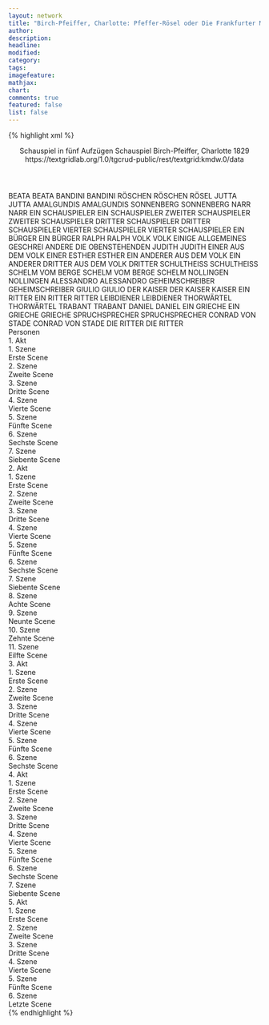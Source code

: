 ```yaml
---
layout: network
title: "Birch-Pfeiffer, Charlotte: Pfeffer-Rösel oder Die Frankfurter Messe im Jahre 1297 (1829)"
author:
description:
headline:
modified:
category:
tags:
imagefeature:
mathjax:
chart:
comments: true
featured: false
list: false
---
```

{% highlight xml %}
<?xml-model href="https://raw.githubusercontent.com/DLiNa/project/master/rules/lina.rnc"?><?xml-model href="https://raw.githubusercontent.com/DLiNa/project/master/rules/lina.sch"?>
<play xmlns="http://lina.digital">
  <header>
    <title>Pfeffer-Rösel oder Die Frankfurter Messe im Jahre 1297</title>
    <subtitle>Schauspiel in fünf Aufzügen</subtitle>
    <genretitle>Schauspiel</genretitle>
    <author>Birch-Pfeiffer, Charlotte</author>
    <date type="print"/>
    <date type="premiere" when="1829">1829</date>
    <date type="written"/>
    <source>https://textgridlab.org/1.0/tgcrud-public/rest/textgrid:kmdw.0/data</source>
  </header>
  <personae>
    <character>
      <name>BEATA</name>
      <alias xml:id="beata">
        <name>BEATA</name>
      </alias>
    </character>
    <character>
      <name>BANDINI</name>
      <alias xml:id="bandini">
        <name>BANDINI</name>
      </alias>
    </character>
    <character>
      <name>RÖSCHEN</name>
      <alias xml:id="röschen">
        <name>RÖSCHEN</name>
      </alias>
      <alias xml:id="rösel">
        <name>RÖSEL</name>
      </alias>
    </character>
    <character>
      <name>JUTTA</name>
      <alias xml:id="jutta">
        <name>JUTTA</name>
      </alias>
    </character>
    <character>
      <name>AMALGUNDIS</name>
      <alias xml:id="amalgundis">
        <name>AMALGUNDIS</name>
      </alias>
    </character>
    <character>
      <name>SONNENBERG</name>
      <alias xml:id="sonnenberg">
        <name>SONNENBERG</name>
      </alias>
    </character>
    <character>
      <name>NARR</name>
      <alias xml:id="narr">
        <name>NARR</name>
      </alias>
    </character>
    <character>
      <name>EIN SCHAUSPIELER</name>
      <alias xml:id="ein_schauspieler">
        <name>EIN SCHAUSPIELER</name>
      </alias>
    </character>
    <character>
      <name>ZWEITER SCHAUSPIELER</name>
      <alias xml:id="zweiter_schauspieler">
        <name>ZWEITER SCHAUSPIELER</name>
      </alias>
    </character>
    <character>
      <name>DRITTER SCHAUSPIELER</name>
      <alias xml:id="dritter_schauspieler">
        <name>DRITTER SCHAUSPIELER</name>
      </alias>
    </character>
    <character>
      <name>VIERTER SCHAUSPIELER</name>
      <alias xml:id="vierter_schauspieler">
        <name>VIERTER SCHAUSPIELER</name>
      </alias>
    </character>
    <character>
      <name>EIN BÜRGER</name>
      <alias xml:id="ein_bürger">
        <name>EIN BÜRGER</name>
      </alias>
    </character>
    <character>
      <name>RALPH</name>
      <alias xml:id="ralph">
        <name>RALPH</name>
      </alias>
    </character>
    <character>
      <name>VOLK</name>
      <alias xml:id="volk">
        <name>VOLK</name>
      </alias>
      <alias xml:id="einige">
        <name>EINIGE</name>
      </alias>
      <alias xml:id="allgemeines_geschrei">
        <name>ALLGEMEINES GESCHREI</name>
      </alias>
      <alias xml:id="andere">
        <name>ANDERE</name>
      </alias>
      <alias xml:id="die_obenstehenden">
        <name>DIE OBENSTEHENDEN</name>
      </alias>
    </character>
    <character>
      <name>JUDITH</name>
      <alias xml:id="judith">
        <name>JUDITH</name>
      </alias>
    </character>
    <character>
      <name>EINER AUS DEM VOLK</name>
      <alias xml:id="einer">
        <name>EINER</name>
      </alias>
    </character>
    <character>
      <name>ESTHER</name>
      <alias xml:id="esther">
        <name>ESTHER</name>
      </alias>
    </character>
    <character>
      <name>EIN ANDERER AUS DEM VOLK</name>
      <alias xml:id="ein_anderer">
        <name>EIN ANDERER</name>
      </alias>
    </character>
    <character>
      <name>DRITTER AUS DEM VOLK</name>
      <alias xml:id="dritter">
        <name>DRITTER</name>
      </alias>
    </character>
    <character>
      <name>SCHULTHEISS</name>
      <alias xml:id="schultheiss">
        <name>SCHULTHEISS</name>
      </alias>
    </character>
    <character>
      <name>SCHELM VOM BERGE</name>
      <alias xml:id="schelm_vom_berge">
        <name>SCHELM VOM BERGE</name>
      </alias>
      <alias xml:id="schelm">
        <name>SCHELM</name>
      </alias>
    </character>
    <character>
      <name>NOLLINGEN</name>
      <alias xml:id="nollingen">
        <name>NOLLINGEN</name>
      </alias>
    </character>
    <character>
      <name>ALESSANDRO</name>
      <alias xml:id="alessandro">
        <name>ALESSANDRO</name>
      </alias>
    </character>
    <character>
      <name>GEHEIMSCHREIBER</name>
      <alias xml:id="geheimschreiber">
        <name>GEHEIMSCHREIBER</name>
      </alias>
    </character>
    <character>
      <name>GIULIO</name>
      <alias xml:id="giulio">
        <name>GIULIO</name>
      </alias>
    </character>
    <character>
      <name>DER KAISER</name>
      <alias xml:id="der_kaiser">
        <name>DER KAISER</name>
      </alias>
      <alias xml:id="kaiser">
        <name>KAISER</name>
      </alias>
    </character>
    <character>
      <name>EIN RITTER</name>
      <alias xml:id="ein_ritter">
        <name>EIN RITTER</name>
      </alias>
      <alias xml:id="ritter">
        <name>RITTER</name>
      </alias>
    </character>
    <character>
      <name>LEIBDIENER</name>
      <alias xml:id="leibdiener">
        <name>LEIBDIENER</name>
      </alias>
    </character>
    <character>
      <name>THORWÄRTEL</name>
      <alias xml:id="thorwärtel">
        <name>THORWÄRTEL</name>
      </alias>
    </character>
    <character>
      <name>TRABANT</name>
      <alias xml:id="trabant">
        <name>TRABANT</name>
      </alias>
    </character>
    <character>
      <name>DANIEL</name>
      <alias xml:id="daniel">
        <name>DANIEL</name>
      </alias>
    </character>
    <character>
      <name>EIN GRIECHE</name>
      <alias xml:id="ein_grieche">
        <name>EIN GRIECHE</name>
      </alias>
      <alias xml:id="grieche">
        <name>GRIECHE</name>
      </alias>
    </character>
    <character>
      <name>SPRUCHSPRECHER</name>
      <alias xml:id="spruchsprecher">
        <name>SPRUCHSPRECHER</name>
      </alias>
    </character>
    <character>
      <name>CONRAD VON STADE</name>
      <alias xml:id="conrad_von_stade">
        <name>CONRAD VON STADE</name>
      </alias>
    </character>
    <character>
      <name>DIE RITTER</name>
      <alias xml:id="die_ritter">
        <name>DIE RITTER</name>
      </alias>
    </character>
  </personae>
  <text>
    <div>
      <head>Personen</head>
    </div>
    <div>
      <head>1. Akt</head>
      <div>
        <head>1. Szene</head>
        <div>
          <head>Erste Scene</head>
          <sp who="#beata">
            <amount n="5" unit="speech_acts"/>
            <amount n="241" unit="words"/>
            <amount n="1257" unit="chars"/>
          </sp>
          <sp who="#bandini">
            <amount n="4" unit="speech_acts"/>
            <amount n="147" unit="words"/>
            <amount n="2" unit="lines"/>
            <amount n="842" unit="chars"/>
          </sp>
        </div>
      </div>
      <div>
        <head>2. Szene</head>
        <div>
          <head>Zweite Scene</head>
          <sp who="#röschen">
            <amount n="1" unit="speech_acts"/>
            <amount n="317" unit="words"/>
            <amount n="1843" unit="chars"/>
          </sp>
          <sp who="#beata">
            <amount n="1" unit="speech_acts"/>
            <amount n="7" unit="words"/>
            <amount n="1" unit="lines"/>
            <amount n="36" unit="chars"/>
          </sp>
          <sp who="#rösel">
            <amount n="3" unit="speech_acts"/>
            <amount n="178" unit="words"/>
            <amount n="1" unit="lines"/>
            <amount n="951" unit="chars"/>
          </sp>
          <sp who="#bandini">
            <amount n="1" unit="speech_acts"/>
            <amount n="3" unit="words"/>
            <amount n="1" unit="lines"/>
            <amount n="11" unit="chars"/>
          </sp>
        </div>
      </div>
      <div>
        <head>3. Szene</head>
        <div>
          <head>Dritte Scene</head>
          <sp who="#jutta">
            <amount n="4" unit="speech_acts"/>
            <amount n="84" unit="words"/>
            <amount n="2" unit="lines"/>
            <amount n="472" unit="chars"/>
          </sp>
          <sp who="#bandini">
            <amount n="5" unit="speech_acts"/>
            <amount n="86" unit="words"/>
            <amount n="3" unit="lines"/>
            <amount n="528" unit="chars"/>
          </sp>
          <sp who="#amalgundis">
            <amount n="1" unit="speech_acts"/>
            <amount n="26" unit="words"/>
            <amount n="121" unit="chars"/>
          </sp>
          <sp who="#beata">
            <amount n="2" unit="speech_acts"/>
            <amount n="22" unit="words"/>
            <amount n="2" unit="lines"/>
            <amount n="111" unit="chars"/>
          </sp>
          <sp who="#rösel">
            <amount n="2" unit="speech_acts"/>
            <amount n="31" unit="words"/>
            <amount n="2" unit="lines"/>
            <amount n="169" unit="chars"/>
          </sp>
        </div>
      </div>
      <div>
        <head>4. Szene</head>
        <div>
          <head>Vierte Scene</head>
          <sp who="#sonnenberg">
            <amount n="11" unit="speech_acts"/>
            <amount n="237" unit="words"/>
            <amount n="7" unit="lines"/>
            <amount n="1342" unit="chars"/>
          </sp>
          <sp who="#beata">
            <amount n="6" unit="speech_acts"/>
            <amount n="109" unit="words"/>
            <amount n="3" unit="lines"/>
            <amount n="618" unit="chars"/>
          </sp>
          <sp who="#rösel">
            <amount n="8" unit="speech_acts"/>
            <amount n="289" unit="words"/>
            <amount n="2" unit="lines"/>
            <amount n="1558" unit="chars"/>
          </sp>
        </div>
      </div>
      <div>
        <head>5. Szene</head>
        <div>
          <head>Fünfte Scene</head>
          <sp who="#beata">
            <amount n="2" unit="speech_acts"/>
            <amount n="61" unit="words"/>
            <amount n="1" unit="lines"/>
            <amount n="324" unit="chars"/>
          </sp>
          <sp who="#rösel">
            <amount n="5" unit="speech_acts"/>
            <amount n="61" unit="words"/>
            <amount n="2" unit="lines"/>
            <amount n="346" unit="chars"/>
          </sp>
          <sp who="#narr">
            <amount n="4" unit="speech_acts"/>
            <amount n="133" unit="words"/>
            <amount n="1" unit="lines"/>
            <amount n="766" unit="chars"/>
          </sp>
          <sp who="#volk">
            <amount n="1" unit="speech_acts"/>
            <amount n="5" unit="words"/>
            <amount n="1" unit="lines"/>
            <amount n="24" unit="chars"/>
          </sp>
          <sp who="#ein_schauspieler">
            <amount n="1" unit="speech_acts"/>
            <amount n="17" unit="words"/>
            <amount n="1" unit="lines"/>
            <amount n="77" unit="chars"/>
          </sp>
          <sp who="#zweiter_schauspieler">
            <amount n="1" unit="speech_acts"/>
            <amount n="26" unit="words"/>
            <amount n="140" unit="chars"/>
          </sp>
          <sp who="#dritter_schauspieler">
            <amount n="1" unit="speech_acts"/>
            <amount n="10" unit="words"/>
            <amount n="1" unit="lines"/>
            <amount n="47" unit="chars"/>
          </sp>
          <sp who="#vierter_schauspieler">
            <amount n="1" unit="speech_acts"/>
          </sp>
          <sp who="#ein_bürger">
            <amount n="1" unit="speech_acts"/>
            <amount n="4" unit="words"/>
            <amount n="1" unit="lines"/>
            <amount n="29" unit="chars"/>
          </sp>
          <sp who="#ralph">
            <amount n="6" unit="speech_acts"/>
            <amount n="195" unit="words"/>
            <amount n="4" unit="lines"/>
            <amount n="1068" unit="chars"/>
          </sp>
          <sp who="#volk">
            <amount n="4" unit="speech_acts"/>
            <amount n="33" unit="words"/>
            <amount n="4" unit="lines"/>
            <amount n="152" unit="chars"/>
          </sp>
          <sp who="#judith">
            <amount n="1" unit="speech_acts"/>
            <amount n="34" unit="words"/>
            <amount n="4" unit="lines"/>
            <amount n="177" unit="chars"/>
          </sp>
          <sp who="#einige">
            <amount n="2" unit="speech_acts"/>
            <amount n="22" unit="words"/>
            <amount n="2" unit="lines"/>
            <amount n="115" unit="chars"/>
          </sp>
          <sp who="#einer">
            <amount n="4" unit="speech_acts"/>
            <amount n="42" unit="words"/>
            <amount n="4" unit="lines"/>
            <amount n="229" unit="chars"/>
          </sp>
          <sp who="#andere">
            <amount n="2" unit="speech_acts"/>
            <amount n="49" unit="words"/>
            <amount n="1" unit="lines"/>
            <amount n="277" unit="chars"/>
          </sp>
          <sp who="#bandini">
            <amount n="2" unit="speech_acts"/>
            <amount n="32" unit="words"/>
            <amount n="1" unit="lines"/>
            <amount n="192" unit="chars"/>
          </sp>
          <sp who="#die_obenstehenden">
            <amount n="1" unit="speech_acts"/>
            <amount n="9" unit="words"/>
            <amount n="1" unit="lines"/>
            <amount n="55" unit="chars"/>
          </sp>
          <sp who="#esther">
            <amount n="1" unit="speech_acts"/>
            <amount n="21" unit="words"/>
            <amount n="3" unit="lines"/>
            <amount n="99" unit="chars"/>
          </sp>
          <sp who="#allgemeines_geschrei">
            <amount n="1" unit="speech_acts"/>
            <amount n="6" unit="words"/>
            <amount n="1" unit="lines"/>
            <amount n="27" unit="chars"/>
          </sp>
          <sp who="#sonnenberg">
            <amount n="4" unit="speech_acts"/>
            <amount n="186" unit="words"/>
            <amount n="1" unit="lines"/>
            <amount n="1109" unit="chars"/>
          </sp>
          <sp who="#jutta">
            <amount n="1" unit="speech_acts"/>
            <amount n="76" unit="words"/>
            <amount n="450" unit="chars"/>
          </sp>
          <sp who="#ein_anderer">
            <amount n="1" unit="speech_acts"/>
            <amount n="7" unit="words"/>
            <amount n="1" unit="lines"/>
            <amount n="37" unit="chars"/>
          </sp>
          <sp who="#dritter">
            <amount n="1" unit="speech_acts"/>
            <amount n="12" unit="words"/>
            <amount n="1" unit="lines"/>
            <amount n="72" unit="chars"/>
          </sp>
        </div>
      </div>
      <div>
        <head>6. Szene</head>
        <div>
          <head>Sechste Scene</head>
          <sp who="#schultheiss">
            <amount n="4" unit="speech_acts"/>
            <amount n="248" unit="words"/>
            <amount n="1462" unit="chars"/>
          </sp>
          <sp who="#jutta">
            <amount n="1" unit="speech_acts"/>
            <amount n="58" unit="words"/>
            <amount n="1" unit="lines"/>
            <amount n="341" unit="chars"/>
          </sp>
          <sp who="#bandini">
            <amount n="1" unit="speech_acts"/>
            <amount n="4" unit="words"/>
            <amount n="1" unit="lines"/>
            <amount n="17" unit="chars"/>
          </sp>
          <sp who="#rösel">
            <amount n="1" unit="speech_acts"/>
            <amount n="20" unit="words"/>
            <amount n="2" unit="lines"/>
            <amount n="114" unit="chars"/>
          </sp>
          <sp who="#ralph">
            <amount n="2" unit="speech_acts"/>
            <amount n="71" unit="words"/>
            <amount n="2" unit="lines"/>
            <amount n="413" unit="chars"/>
          </sp>
          <sp who="#sonnenberg">
            <amount n="3" unit="speech_acts"/>
            <amount n="53" unit="words"/>
            <amount n="1" unit="lines"/>
            <amount n="350" unit="chars"/>
          </sp>
          <sp who="#schelm_vom_berge">
            <amount n="1" unit="speech_acts"/>
            <amount n="51" unit="words"/>
            <amount n="276" unit="chars"/>
          </sp>
          <sp who="#schelm">
            <amount n="1" unit="speech_acts"/>
            <amount n="4" unit="words"/>
            <amount n="1" unit="lines"/>
            <amount n="30" unit="chars"/>
          </sp>
          <sp who="#nollingen">
            <amount n="2" unit="speech_acts"/>
            <amount n="56" unit="words"/>
            <amount n="347" unit="chars"/>
          </sp>
          <sp who="#amalgundis">
            <amount n="1" unit="speech_acts"/>
            <amount n="15" unit="words"/>
            <amount n="101" unit="chars"/>
          </sp>
        </div>
      </div>
      <div>
        <head>7. Szene</head>
        <div>
          <head>Siebente Scene</head>
          <sp who="#sonnenberg">
            <amount n="7" unit="speech_acts"/>
            <amount n="88" unit="words"/>
            <amount n="7" unit="lines"/>
            <amount n="492" unit="chars"/>
          </sp>
          <sp who="#bandini">
            <amount n="1" unit="speech_acts"/>
            <amount n="128" unit="words"/>
            <amount n="711" unit="chars"/>
          </sp>
          <sp who="#rösel">
            <amount n="4" unit="speech_acts"/>
            <amount n="253" unit="words"/>
            <amount n="2" unit="lines"/>
            <amount n="1326" unit="chars"/>
          </sp>
        </div>
      </div>
    </div>
    <div>
      <head>2. Akt</head>
      <div>
        <head>1. Szene</head>
        <div>
          <head>Erste Scene</head>
          <sp who="#alessandro">
            <amount n="1" unit="speech_acts"/>
            <amount n="44" unit="words"/>
            <amount n="273" unit="chars"/>
          </sp>
        </div>
      </div>
      <div>
        <head>2. Szene</head>
        <div>
          <head>Zweite Scene</head>
          <sp who="#kaiser">
            <amount n="9" unit="speech_acts"/>
            <amount n="377" unit="words"/>
            <amount n="4" unit="lines"/>
            <amount n="2100" unit="chars"/>
          </sp>
          <sp who="#alessandro">
            <amount n="8" unit="speech_acts"/>
            <amount n="295" unit="words"/>
            <amount n="2" unit="lines"/>
            <amount n="1660" unit="chars"/>
          </sp>
        </div>
      </div>
      <div>
        <head>3. Szene</head>
        <div>
          <head>Dritte Scene</head>
          <sp who="#schelm">
            <amount n="3" unit="speech_acts"/>
            <amount n="148" unit="words"/>
            <amount n="888" unit="chars"/>
          </sp>
          <sp who="#kaiser">
            <amount n="5" unit="speech_acts"/>
            <amount n="278" unit="words"/>
            <amount n="2" unit="lines"/>
            <amount n="1602" unit="chars"/>
          </sp>
          <sp who="#sonnenberg">
            <amount n="2" unit="speech_acts"/>
            <amount n="17" unit="words"/>
            <amount n="2" unit="lines"/>
            <amount n="83" unit="chars"/>
          </sp>
          <sp who="#alessandro">
            <amount n="1" unit="speech_acts"/>
            <amount n="25" unit="words"/>
            <amount n="139" unit="chars"/>
          </sp>
        </div>
      </div>
      <div>
        <head>4. Szene</head>
        <div>
          <head>Vierte Scene</head>
          <sp who="#nollingen">
            <amount n="4" unit="speech_acts"/>
            <amount n="123" unit="words"/>
            <amount n="2" unit="lines"/>
            <amount n="717" unit="chars"/>
          </sp>
          <sp who="#kaiser">
            <amount n="5" unit="speech_acts"/>
            <amount n="216" unit="words"/>
            <amount n="2" unit="lines"/>
            <amount n="1176" unit="chars"/>
          </sp>
          <sp who="#alessandro">
            <amount n="1" unit="speech_acts"/>
          </sp>
        </div>
      </div>
      <div>
        <head>5. Szene</head>
        <div>
          <head>Fünfte Scene</head>
          <sp who="#kaiser">
            <amount n="6" unit="speech_acts"/>
            <amount n="196" unit="words"/>
            <amount n="1" unit="lines"/>
            <amount n="1089" unit="chars"/>
          </sp>
          <sp who="#geheimschreiber">
            <amount n="2" unit="speech_acts"/>
            <amount n="54" unit="words"/>
            <amount n="303" unit="chars"/>
          </sp>
          <sp who="#nollingen">
            <amount n="2" unit="speech_acts"/>
            <amount n="40" unit="words"/>
            <amount n="246" unit="chars"/>
          </sp>
          <sp who="#schelm">
            <amount n="2" unit="speech_acts"/>
            <amount n="54" unit="words"/>
            <amount n="290" unit="chars"/>
          </sp>
        </div>
      </div>
      <div>
        <head>6. Szene</head>
        <div>
          <head>Sechste Scene</head>
          <sp who="#kaiser">
            <amount n="3" unit="speech_acts"/>
            <amount n="165" unit="words"/>
            <amount n="942" unit="chars"/>
          </sp>
          <sp who="#schultheiss">
            <amount n="1" unit="speech_acts"/>
            <amount n="21" unit="words"/>
            <amount n="109" unit="chars"/>
          </sp>
          <sp who="#amalgundis">
            <amount n="2" unit="speech_acts"/>
            <amount n="66" unit="words"/>
            <amount n="357" unit="chars"/>
          </sp>
        </div>
      </div>
      <div>
        <head>7. Szene</head>
        <div>
          <head>Siebente Scene</head>
          <sp who="#kaiser">
            <amount n="2" unit="speech_acts"/>
            <amount n="163" unit="words"/>
            <amount n="889" unit="chars"/>
          </sp>
          <sp who="#nollingen">
            <amount n="1" unit="speech_acts"/>
            <amount n="3" unit="words"/>
            <amount n="1" unit="lines"/>
            <amount n="17" unit="chars"/>
          </sp>
        </div>
      </div>
      <div>
        <head>8. Szene</head>
        <div>
          <head>Achte Scene</head>
          <sp who="#alessandro">
            <amount n="8" unit="speech_acts"/>
            <amount n="103" unit="words"/>
            <amount n="7" unit="lines"/>
            <amount n="582" unit="chars"/>
          </sp>
          <sp who="#kaiser">
            <amount n="7" unit="speech_acts"/>
            <amount n="197" unit="words"/>
            <amount n="4" unit="lines"/>
            <amount n="1123" unit="chars"/>
          </sp>
          <sp who="#kaiser #nollingen">
            <amount n="1" unit="speech_acts"/>
            <amount n="1" unit="words"/>
            <amount n="1" unit="lines"/>
            <amount n="4" unit="chars"/>
          </sp>
          <sp who="#nollingen">
            <amount n="5" unit="speech_acts"/>
            <amount n="49" unit="words"/>
            <amount n="4" unit="lines"/>
            <amount n="294" unit="chars"/>
          </sp>
        </div>
      </div>
      <div>
        <head>9. Szene</head>
        <div>
          <head>Neunte Scene</head>
          <sp who="#nollingen">
            <amount n="1" unit="speech_acts"/>
            <amount n="48" unit="words"/>
            <amount n="267" unit="chars"/>
          </sp>
        </div>
      </div>
      <div>
        <head>10. Szene</head>
        <div>
          <head>Zehnte Scene</head>
          <sp who="#bandini">
            <amount n="3" unit="speech_acts"/>
            <amount n="90" unit="words"/>
            <amount n="1" unit="lines"/>
            <amount n="492" unit="chars"/>
          </sp>
          <sp who="#giulio">
            <amount n="2" unit="speech_acts"/>
            <amount n="58" unit="words"/>
            <amount n="333" unit="chars"/>
          </sp>
        </div>
      </div>
      <div>
        <head>11. Szene</head>
        <div>
          <head>Eilfte Scene</head>
          <sp who="#rösel">
            <amount n="8" unit="speech_acts"/>
            <amount n="1200" unit="words"/>
            <amount n="6386" unit="chars"/>
          </sp>
          <sp who="#bandini">
            <amount n="7" unit="speech_acts"/>
            <amount n="231" unit="words"/>
            <amount n="1" unit="lines"/>
            <amount n="1219" unit="chars"/>
          </sp>
        </div>
      </div>
    </div>
    <div>
      <head>3. Akt</head>
      <div>
        <head>1. Szene</head>
        <div>
          <head>Erste Scene</head>
          <sp who="#sonnenberg">
            <amount n="1" unit="speech_acts"/>
            <amount n="188" unit="words"/>
            <amount n="993" unit="chars"/>
          </sp>
        </div>
      </div>
      <div>
        <head>2. Szene</head>
        <div>
          <head>Zweite Scene</head>
          <sp who="#bandini">
            <amount n="18" unit="speech_acts"/>
            <amount n="1553" unit="words"/>
            <amount n="3" unit="lines"/>
            <amount n="8926" unit="chars"/>
          </sp>
          <sp who="#sonnenberg">
            <amount n="17" unit="speech_acts"/>
            <amount n="206" unit="words"/>
            <amount n="11" unit="lines"/>
            <amount n="1151" unit="chars"/>
          </sp>
        </div>
      </div>
      <div>
        <head>3. Szene</head>
        <div>
          <head>Dritte Scene</head>
          <sp who="#der_kaiser">
            <amount n="1" unit="speech_acts"/>
            <amount n="156" unit="words"/>
            <amount n="855" unit="chars"/>
          </sp>
        </div>
      </div>
      <div>
        <head>4. Szene</head>
        <div>
          <head>Vierte Scene</head>
          <sp who="#bandini">
            <amount n="2" unit="speech_acts"/>
            <amount n="35" unit="words"/>
            <amount n="1" unit="lines"/>
            <amount n="207" unit="chars"/>
          </sp>
          <sp who="#sonnenberg">
            <amount n="1" unit="speech_acts"/>
            <amount n="21" unit="words"/>
            <amount n="122" unit="chars"/>
          </sp>
          <sp who="#ralph">
            <amount n="1" unit="speech_acts"/>
            <amount n="6" unit="words"/>
            <amount n="1" unit="lines"/>
            <amount n="36" unit="chars"/>
          </sp>
        </div>
      </div>
      <div>
        <head>5. Szene</head>
        <div>
          <head>Fünfte Scene</head>
          <sp who="#ralph">
            <amount n="5" unit="speech_acts"/>
            <amount n="229" unit="words"/>
            <amount n="2" unit="lines"/>
            <amount n="1337" unit="chars"/>
          </sp>
          <sp who="#bandini">
            <amount n="2" unit="speech_acts"/>
            <amount n="24" unit="words"/>
            <amount n="1" unit="lines"/>
            <amount n="128" unit="chars"/>
          </sp>
          <sp who="#sonnenberg">
            <amount n="2" unit="speech_acts"/>
            <amount n="7" unit="words"/>
            <amount n="2" unit="lines"/>
            <amount n="38" unit="chars"/>
          </sp>
        </div>
      </div>
      <div>
        <head>6. Szene</head>
        <div>
          <head>Sechste Scene</head>
          <sp who="#ein_ritter">
            <amount n="1" unit="speech_acts"/>
            <amount n="9" unit="words"/>
            <amount n="1" unit="lines"/>
            <amount n="50" unit="chars"/>
          </sp>
          <sp who="#ralph">
            <amount n="2" unit="speech_acts"/>
            <amount n="29" unit="words"/>
            <amount n="2" unit="lines"/>
            <amount n="156" unit="chars"/>
          </sp>
          <sp who="#ritter">
            <amount n="3" unit="speech_acts"/>
            <amount n="52" unit="words"/>
            <amount n="2" unit="lines"/>
            <amount n="272" unit="chars"/>
          </sp>
          <sp who="#sonnenberg">
            <amount n="1" unit="speech_acts"/>
            <amount n="14" unit="words"/>
            <amount n="1" unit="lines"/>
            <amount n="91" unit="chars"/>
          </sp>
        </div>
      </div>
    </div>
    <div>
      <head>4. Akt</head>
      <div>
        <head>1. Szene</head>
        <div>
          <head>Erste Scene</head>
          <sp who="#leibdiener">
            <amount n="2" unit="speech_acts"/>
            <amount n="64" unit="words"/>
            <amount n="357" unit="chars"/>
          </sp>
          <sp who="#nollingen">
            <amount n="2" unit="speech_acts"/>
            <amount n="68" unit="words"/>
            <amount n="393" unit="chars"/>
          </sp>
        </div>
      </div>
      <div>
        <head>2. Szene</head>
        <div>
          <head>Zweite Scene</head>
          <sp who="#thorwärtel">
            <amount n="4" unit="speech_acts"/>
            <amount n="304" unit="words"/>
            <amount n="1" unit="lines"/>
            <amount n="1649" unit="chars"/>
          </sp>
          <sp who="#nollingen">
            <amount n="4" unit="speech_acts"/>
            <amount n="89" unit="words"/>
            <amount n="3" unit="lines"/>
            <amount n="476" unit="chars"/>
          </sp>
        </div>
      </div>
      <div>
        <head>3. Szene</head>
        <div>
          <head>Dritte Scene</head>
          <sp who="#leibdiener">
            <amount n="1" unit="speech_acts"/>
            <amount n="3" unit="words"/>
            <amount n="1" unit="lines"/>
            <amount n="15" unit="chars"/>
          </sp>
          <sp who="#nollingen">
            <amount n="4" unit="speech_acts"/>
            <amount n="188" unit="words"/>
            <amount n="1" unit="lines"/>
            <amount n="1095" unit="chars"/>
          </sp>
          <sp who="#kaiser">
            <amount n="3" unit="speech_acts"/>
            <amount n="155" unit="words"/>
            <amount n="1" unit="lines"/>
            <amount n="884" unit="chars"/>
          </sp>
          <sp who="#alessandro">
            <amount n="1" unit="speech_acts"/>
            <amount n="23" unit="words"/>
            <amount n="128" unit="chars"/>
          </sp>
        </div>
      </div>
      <div>
        <head>4. Szene</head>
        <div>
          <head>Vierte Scene</head>
          <sp who="#kaiser">
            <amount n="2" unit="speech_acts"/>
            <amount n="92" unit="words"/>
            <amount n="1" unit="lines"/>
            <amount n="563" unit="chars"/>
          </sp>
          <sp who="#trabant">
            <amount n="2" unit="speech_acts"/>
            <amount n="135" unit="words"/>
            <amount n="1" unit="lines"/>
            <amount n="728" unit="chars"/>
          </sp>
          <sp who="#nollingen">
            <amount n="2" unit="speech_acts"/>
            <amount n="82" unit="words"/>
            <amount n="1" unit="lines"/>
            <amount n="459" unit="chars"/>
          </sp>
          <sp who="#alessandro">
            <amount n="1" unit="speech_acts"/>
            <amount n="19" unit="words"/>
            <amount n="106" unit="chars"/>
          </sp>
        </div>
      </div>
      <div>
        <head>5. Szene</head>
        <div>
          <head>Fünfte Scene</head>
          <sp who="#rösel">
            <amount n="7" unit="speech_acts"/>
            <amount n="1080" unit="words"/>
            <amount n="1" unit="lines"/>
            <amount n="5566" unit="chars"/>
          </sp>
          <sp who="#sonnenberg">
            <amount n="6" unit="speech_acts"/>
            <amount n="90" unit="words"/>
            <amount n="5" unit="lines"/>
            <amount n="430" unit="chars"/>
          </sp>
        </div>
      </div>
      <div>
        <head>6. Szene</head>
        <div>
          <head>Sechste Scene</head>
          <sp who="#nollingen">
            <amount n="6" unit="speech_acts"/>
            <amount n="203" unit="words"/>
            <amount n="2" unit="lines"/>
            <amount n="1081" unit="chars"/>
          </sp>
          <sp who="#sonnenberg">
            <amount n="5" unit="speech_acts"/>
            <amount n="146" unit="words"/>
            <amount n="2" unit="lines"/>
            <amount n="820" unit="chars"/>
          </sp>
          <sp who="#rösel">
            <amount n="1" unit="speech_acts"/>
            <amount n="22" unit="words"/>
            <amount n="151" unit="chars"/>
          </sp>
        </div>
      </div>
      <div>
        <head>7. Szene</head>
        <div>
          <head>Siebente Scene</head>
          <sp who="#rösel">
            <amount n="1" unit="speech_acts"/>
            <amount n="276" unit="words"/>
            <amount n="1515" unit="chars"/>
          </sp>
        </div>
      </div>
    </div>
    <div>
      <head>5. Akt</head>
      <div>
        <head>1. Szene</head>
        <div>
          <head>Erste Scene</head>
          <sp who="#beata">
            <amount n="3" unit="speech_acts"/>
            <amount n="90" unit="words"/>
            <amount n="1" unit="lines"/>
            <amount n="480" unit="chars"/>
          </sp>
          <sp who="#daniel">
            <amount n="4" unit="speech_acts"/>
            <amount n="53" unit="words"/>
            <amount n="3" unit="lines"/>
            <amount n="287" unit="chars"/>
          </sp>
          <sp who="#ein_grieche">
            <amount n="1" unit="speech_acts"/>
            <amount n="34" unit="words"/>
            <amount n="177" unit="chars"/>
          </sp>
          <sp who="#grieche">
            <amount n="1" unit="speech_acts"/>
            <amount n="9" unit="words"/>
            <amount n="1" unit="lines"/>
            <amount n="35" unit="chars"/>
          </sp>
        </div>
      </div>
      <div>
        <head>2. Szene</head>
        <div>
          <head>Zweite Scene</head>
          <sp who="#rösel">
            <amount n="10" unit="speech_acts"/>
            <amount n="302" unit="words"/>
            <amount n="5" unit="lines"/>
            <amount n="1605" unit="chars"/>
          </sp>
          <sp who="#beata">
            <amount n="6" unit="speech_acts"/>
            <amount n="282" unit="words"/>
            <amount n="1" unit="lines"/>
            <amount n="1484" unit="chars"/>
          </sp>
          <sp who="#daniel">
            <amount n="6" unit="speech_acts"/>
            <amount n="145" unit="words"/>
            <amount n="3" unit="lines"/>
            <amount n="777" unit="chars"/>
          </sp>
        </div>
      </div>
      <div>
        <head>3. Szene</head>
        <div>
          <head>Dritte Scene</head>
          <sp who="#kaiser">
            <amount n="6" unit="speech_acts"/>
            <amount n="74" unit="words"/>
            <amount n="5" unit="lines"/>
            <amount n="447" unit="chars"/>
          </sp>
          <sp who="#alessandro">
            <amount n="5" unit="speech_acts"/>
            <amount n="56" unit="words"/>
            <amount n="4" unit="lines"/>
            <amount n="321" unit="chars"/>
          </sp>
        </div>
      </div>
      <div>
        <head>4. Szene</head>
        <div>
          <head>Vierte Scene</head>
          <sp who="#leibdiener">
            <amount n="1" unit="speech_acts"/>
            <amount n="10" unit="words"/>
            <amount n="1" unit="lines"/>
            <amount n="63" unit="chars"/>
          </sp>
          <sp who="#kaiser">
            <amount n="6" unit="speech_acts"/>
            <amount n="159" unit="words"/>
            <amount n="2" unit="lines"/>
            <amount n="889" unit="chars"/>
          </sp>
          <sp who="#amalgundis">
            <amount n="3" unit="speech_acts"/>
            <amount n="254" unit="words"/>
            <amount n="1456" unit="chars"/>
          </sp>
          <sp who="#schultheiss">
            <amount n="1" unit="speech_acts"/>
            <amount n="31" unit="words"/>
            <amount n="174" unit="chars"/>
          </sp>
        </div>
      </div>
      <div>
        <head>5. Szene</head>
        <div>
          <head>Fünfte Scene</head>
          <sp who="#kaiser">
            <amount n="16" unit="speech_acts"/>
            <amount n="660" unit="words"/>
            <amount n="4" unit="lines"/>
            <amount n="3720" unit="chars"/>
          </sp>
          <sp who="#nollingen">
            <amount n="7" unit="speech_acts"/>
            <amount n="186" unit="words"/>
            <amount n="3" unit="lines"/>
            <amount n="1043" unit="chars"/>
          </sp>
          <sp who="#amalgundis">
            <amount n="1" unit="speech_acts"/>
            <amount n="3" unit="words"/>
            <amount n="1" unit="lines"/>
            <amount n="16" unit="chars"/>
          </sp>
          <sp who="#jutta">
            <amount n="2" unit="speech_acts"/>
            <amount n="6" unit="words"/>
            <amount n="1" unit="lines"/>
            <amount n="28" unit="chars"/>
          </sp>
          <sp who="#alessandro">
            <amount n="1" unit="speech_acts"/>
            <amount n="14" unit="words"/>
            <amount n="2" unit="lines"/>
            <amount n="73" unit="chars"/>
          </sp>
          <sp who="#spruchsprecher">
            <amount n="1" unit="speech_acts"/>
            <amount n="46" unit="words"/>
            <amount n="7" unit="lines"/>
            <amount n="228" unit="chars"/>
          </sp>
          <sp who="#conrad_von_stade">
            <amount n="2" unit="speech_acts"/>
            <amount n="84" unit="words"/>
            <amount n="1" unit="lines"/>
            <amount n="480" unit="chars"/>
          </sp>
          <sp who="#die_ritter #nollingen #amalgundis #jutta #alessandro #spruchsprecher #conrad_von_stade #narr #rösel #schelm_vom_berge #bandini">
            <amount n="1" unit="speech_acts"/>
            <amount n="5" unit="words"/>
            <amount n="1" unit="lines"/>
            <amount n="33" unit="chars"/>
          </sp>
          <sp who="#narr">
            <amount n="1" unit="speech_acts"/>
            <amount n="17" unit="words"/>
            <amount n="2" unit="lines"/>
            <amount n="92" unit="chars"/>
          </sp>
          <sp who="#rösel">
            <amount n="5" unit="speech_acts"/>
            <amount n="480" unit="words"/>
            <amount n="2711" unit="chars"/>
          </sp>
          <sp who="#die_ritter #nollingen #amalgundis #jutta #alessandro #spruchsprecher #conrad_von_stade #narr #rösel #schelm_vom_berge #bandini">
            <amount n="2" unit="speech_acts"/>
            <amount n="6" unit="words"/>
            <amount n="2" unit="lines"/>
            <amount n="36" unit="chars"/>
          </sp>
          <sp who="#schelm_vom_berge">
            <amount n="1" unit="speech_acts"/>
            <amount n="78" unit="words"/>
            <amount n="426" unit="chars"/>
          </sp>
          <sp who="#bandini">
            <amount n="1" unit="speech_acts"/>
            <amount n="30" unit="words"/>
            <amount n="230" unit="chars"/>
          </sp>
        </div>
      </div>
      <div>
        <head>6. Szene</head>
        <div>
          <head>Letzte Scene</head>
          <sp who="#alessandro">
            <amount n="1" unit="speech_acts"/>
            <amount n="15" unit="words"/>
            <amount n="1" unit="lines"/>
            <amount n="81" unit="chars"/>
          </sp>
          <sp who="#kaiser">
            <amount n="3" unit="speech_acts"/>
            <amount n="123" unit="words"/>
            <amount n="693" unit="chars"/>
          </sp>
          <sp who="#sonnenberg">
            <amount n="2" unit="speech_acts"/>
            <amount n="72" unit="words"/>
            <amount n="1" unit="lines"/>
            <amount n="394" unit="chars"/>
          </sp>
          <sp who="#röschen">
            <amount n="1" unit="speech_acts"/>
            <amount n="2" unit="words"/>
            <amount n="1" unit="lines"/>
            <amount n="12" unit="chars"/>
          </sp>
          <sp who="#sonnenberg #röschen">
            <amount n="1" unit="speech_acts"/>
            <amount n="6" unit="words"/>
            <amount n="1" unit="lines"/>
            <amount n="32" unit="chars"/>
          </sp>
          <sp who="#amalgundis">
            <amount n="1" unit="speech_acts"/>
            <amount n="5" unit="words"/>
            <amount n="1" unit="lines"/>
            <amount n="28" unit="chars"/>
          </sp>
          <sp who="#alessandro #sonnenberg #röschen #amalgundis">
            <amount n="1" unit="speech_acts"/>
            <amount n="10" unit="words"/>
            <amount n="1" unit="lines"/>
            <amount n="49" unit="chars"/>
          </sp>
        </div>
      </div>
    </div>
  </text>
</play>
{% endhighlight %}